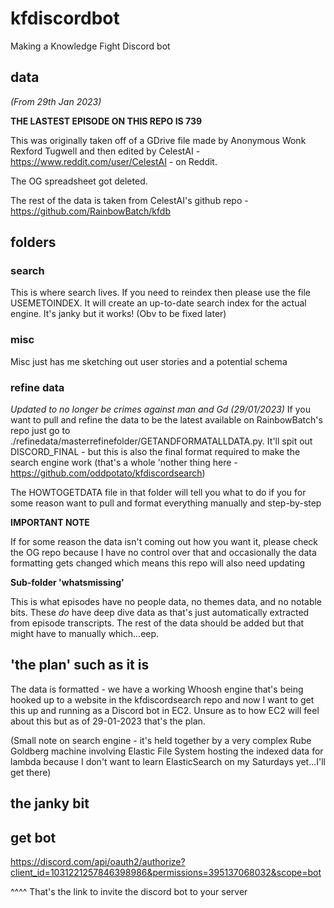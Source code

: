 # kfdiscordbot
Making a Knowledge Fight Discord bot

## data

*(From 29th Jan 2023)*

__THE LASTEST EPISODE ON THIS REPO IS 739__

This was originally taken off of a GDrive file made by Anonymous Wonk Rexford Tugwell and then edited by CelestAI - https://www.reddit.com/user/CelestAI - on Reddit.

The OG spreadsheet got deleted.

The rest of the data is taken from CelestAI's github repo - https://github.com/RainbowBatch/kfdb

## folders

### search
This is where search lives. If you need to reindex then please use the file USEMETOINDEX. It will create an up-to-date search index for the actual engine. It's janky but it works! (Obv to be fixed later)

### misc
Misc just has me sketching out user stories and a potential schema

### refine data
_Updated to no longer be crimes against man and Gd (29/01/2023)_
If you want to pull and refine the data to be the latest available on RainbowBatch's repo just go to ./refinedata/masterrefinefolder/GETANDFORMATALLDATA.py. It'll spit out DISCORD_FINAL - but this is also the final format required to make the search engine work (that's a whole 'nother thing here - https://github.com/oddpotato/kfdiscordsearch)

The HOWTOGETDATA file in that folder will tell you what to do if you for some reason want to pull and format everything manually and step-by-step

**__IMPORTANT NOTE__**

If for some reason the data isn't coming out how you want it, please check the OG repo because I have no control over that and occasionally the data formatting gets changed which means this repo will also need updating

**__Sub-folder 'whatsmissing'__**

This is what episodes have no people data, no themes data, and no notable bits. These _do_ have deep dive data as that's just automatically extracted from episode transcripts. The rest of the data should be added but that might have to manually which...eep.

## 'the plan' such as it is

The data is formatted - we have a working Whoosh engine that's being hooked up to a website in the kfdiscordsearch repo and now I want to get this up and running as a Discord bot in EC2. Unsure as to how EC2 will feel about this but as of 29-01-2023 that's the plan.

(Small note on search engine - it's held together by a very complex Rube Goldberg machine involving Elastic File System hosting the indexed data for lambda because I don't want to learn ElasticSearch on my Saturdays yet...I'll get there)

## the janky bit

## get bot

https://discord.com/api/oauth2/authorize?client_id=1031221257846398986&permissions=395137068032&scope=bot

^^^^ That's the link to invite the discord bot to your server